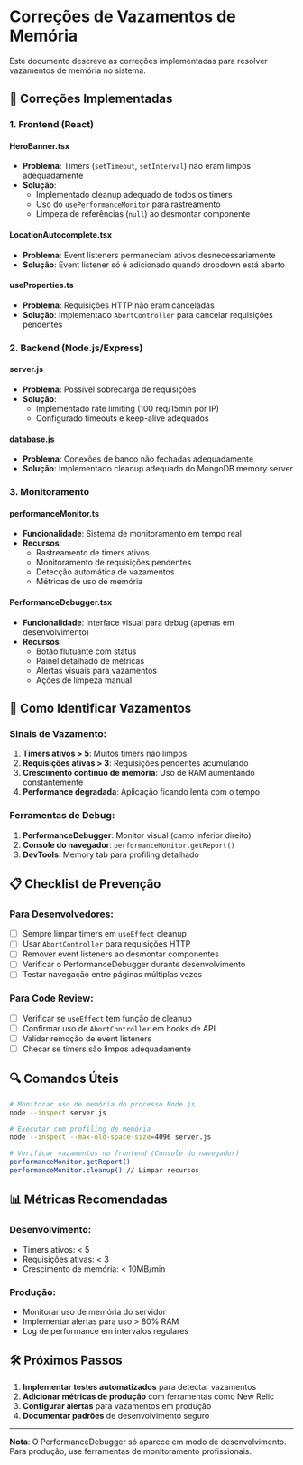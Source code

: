 # Correções de Vazamentos de Memória

Este documento descreve as correções implementadas para resolver vazamentos de memória no sistema.

## 🔧 Correções Implementadas

### 1. Frontend (React)

#### HeroBanner.tsx
- **Problema**: Timers (`setTimeout`, `setInterval`) não eram limpos adequadamente
- **Solução**: 
  - Implementado cleanup adequado de todos os timers
  - Uso do `usePerformanceMonitor` para rastreamento
  - Limpeza de referências (`null`) ao desmontar componente

#### LocationAutocomplete.tsx
- **Problema**: Event listeners permaneciam ativos desnecessariamente
- **Solução**: Event listener só é adicionado quando dropdown está aberto

#### useProperties.ts
- **Problema**: Requisições HTTP não eram canceladas
- **Solução**: Implementado `AbortController` para cancelar requisições pendentes

### 2. Backend (Node.js/Express)

#### server.js
- **Problema**: Possível sobrecarga de requisições
- **Solução**: 
  - Implementado rate limiting (100 req/15min por IP)
  - Configurado timeouts e keep-alive adequados

#### database.js
- **Problema**: Conexões de banco não fechadas adequadamente
- **Solução**: Implementado cleanup adequado do MongoDB memory server

### 3. Monitoramento

#### performanceMonitor.ts
- **Funcionalidade**: Sistema de monitoramento em tempo real
- **Recursos**:
  - Rastreamento de timers ativos
  - Monitoramento de requisições pendentes
  - Detecção automática de vazamentos
  - Métricas de uso de memória

#### PerformanceDebugger.tsx
- **Funcionalidade**: Interface visual para debug (apenas em desenvolvimento)
- **Recursos**:
  - Botão flutuante com status
  - Painel detalhado de métricas
  - Alertas visuais para vazamentos
  - Ações de limpeza manual

## 🚨 Como Identificar Vazamentos

### Sinais de Vazamento:
1. **Timers ativos > 5**: Muitos timers não limpos
2. **Requisições ativas > 3**: Requisições pendentes acumulando
3. **Crescimento contínuo de memória**: Uso de RAM aumentando constantemente
4. **Performance degradada**: Aplicação ficando lenta com o tempo

### Ferramentas de Debug:
1. **PerformanceDebugger**: Monitor visual (canto inferior direito)
2. **Console do navegador**: `performanceMonitor.getReport()`
3. **DevTools**: Memory tab para profiling detalhado

## 📋 Checklist de Prevenção

### Para Desenvolvedores:
- [ ] Sempre limpar timers em `useEffect` cleanup
- [ ] Usar `AbortController` para requisições HTTP
- [ ] Remover event listeners ao desmontar componentes
- [ ] Verificar o PerformanceDebugger durante desenvolvimento
- [ ] Testar navegação entre páginas múltiplas vezes

### Para Code Review:
- [ ] Verificar se `useEffect` tem função de cleanup
- [ ] Confirmar uso de `AbortController` em hooks de API
- [ ] Validar remoção de event listeners
- [ ] Checar se timers são limpos adequadamente

## 🔍 Comandos Úteis

```bash
# Monitorar uso de memória do processo Node.js
node --inspect server.js

# Executar com profiling de memória
node --inspect --max-old-space-size=4096 server.js

# Verificar vazamentos no frontend (Console do navegador)
performanceMonitor.getReport()
performanceMonitor.cleanup() // Limpar recursos
```

## 📊 Métricas Recomendadas

### Desenvolvimento:
- Timers ativos: < 5
- Requisições ativas: < 3
- Crescimento de memória: < 10MB/min

### Produção:
- Monitorar uso de memória do servidor
- Implementar alertas para uso > 80% RAM
- Log de performance em intervalos regulares

## 🛠️ Próximos Passos

1. **Implementar testes automatizados** para detectar vazamentos
2. **Adicionar métricas de produção** com ferramentas como New Relic
3. **Configurar alertas** para vazamentos em produção
4. **Documentar padrões** de desenvolvimento seguro

---

**Nota**: O PerformanceDebugger só aparece em modo de desenvolvimento. Para produção, use ferramentas de monitoramento profissionais.